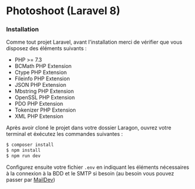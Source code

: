 # Photoshoot (Laravel 8)

### Installation

Comme tout projet Laravel, avant l'installation merci de vérifier que vous disposez des éléments suivants :

- PHP >= 7.3
- BCMath PHP Extension
- Ctype PHP Extension
- Fileinfo PHP Extension
- JSON PHP Extension
- Mbstring PHP Extension
- OpenSSL PHP Extension
- PDO PHP Extension
- Tokenizer PHP Extension
- XML PHP Extension

Après avoir cloné le projet dans votre dossier Laragon, ouvrez votre terminal et éxécutez les commandes suivantes :

```sh
$ composer install
$ npm install
$ npm run dev
```

Configurez ensuite votre fichier ```.env``` en indiquant les éléments nécessaires à la connexion à la BDD et le SMTP si besoin (au besoin vous pouvez passer par [MailDev](https://github.com/maildev/maildev))

